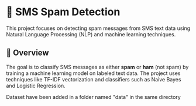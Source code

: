 # 📱 SMS Spam Detection

This project focuses on detecting spam messages from SMS text data using Natural Language Processing (NLP) and machine learning techniques.

## 📌 Overview

The goal is to classify SMS messages as either **spam** or **ham** (not spam) by training a machine learning model on labeled text data. The project uses techniques like TF-IDF vectorization and classifiers such as Naive Bayes and Logistic Regression.

Dataset have been added in a folder named "data" in the same directory
